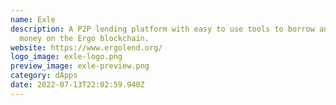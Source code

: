```yaml
---
name: Exle
description: A P2P lending platform with easy to use tools to borrow and lend
  money on the Ergo blockchain.
website: https://www.ergolend.org/
logo_image: exle-logo.png
preview_image: exle-preview.png
category: dApps
date: 2022-07-13T22:02:59.940Z
---
```


